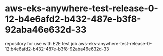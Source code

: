 # aws-eks-anywhere-test-release-0-12-b4e6afd2-b432-487e-b3f8-92aba46e632d-33
repository for use with E2E test job aws-eks-anywhere-test-release-0-12:b4e6afd2-b432-487e-b3f8-92aba46e632d-33
